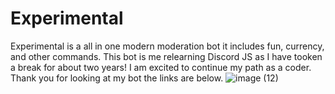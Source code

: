 # Experimental
Experimental is a all in one modern moderation bot it includes fun, currency, and other commands.
This bot is me relearning Discord JS as I have tooken a break for about two years! I am excited to continue my path as a coder.
Thank you for looking at my bot the links are below.
![image (12)](https://user-images.githubusercontent.com/67851958/190812218-74aac5eb-fdaf-4ac9-8522-bd60c4f1e06a.png)



